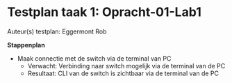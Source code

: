 # Testplan taak 1: Opracht-01-Lab1

Auteur(s) testplan: Eggermont Rob

**Stappenplan**
* Maak connectie met de switch via de terminal van PC
  * Verwacht: Verbinding naar switch mogelijk via de terminal van de PC
  * Resultaat: CLI van de switch is zichtbaar via de terminal van de PC
